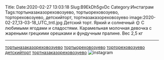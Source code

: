 Title:
Date:2020-02-27 13:03:18
Slug:B9EkDh5gvDc
Category:Инстаграм
Tags:тортыназаказореховозуево, тортыореховозуево, тортореховозуево, детскийторт, тортназаказореховозуево
image:2020-02-27_13-03-18_UTC_tntl.jpg
Детский торт.
Яркий и солнечный 🌞
С любимыми ягодами и сладостями.
Карамельная молочная девочка с жареными грецкими орешками и фундучным пралине.
Вес 2,5 кг 
____________________________
[тортыназаказореховозуево]({tag}тортыназаказореховозуево) [тортыореховозуево]({tag}тортыореховозуево) [тортореховозуево]({tag}тортореховозуево) [детскийторт]({tag}детскийторт) [тортназаказореховозуево]({tag}тортназаказореховозуево)
![instagram]({attach}images/2020-02-27_13-03-18_UTC.jpg)

